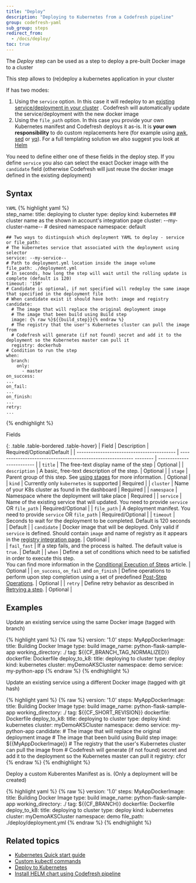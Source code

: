 ```yaml
---
title: "Deploy"
description: "Deploying to Kubernetes from a Codefresh pipeline"
group: codefresh-yaml
sub_group: steps
redirect_from:
  - /docs/deploy/
toc: true
---
```

The *Deploy* step can be used as a step to deploy a pre-built Docker image to a cluster

This step allows to (re)deploy a kubernetes application in your cluster

If has two modes:

1. Using the `service` option. In this case it will redeploy to an [existing service/deployment in your cluster]({{site.baseurl}}/docs/getting-started/deployment-to-kubernetes-quick-start-guide/) . Codefresh will
automatically update the service/deployment with the new docker image
1. Using the `file_path` option. In this case you provide your own Kubernetes manifest and Codefresh deploys it as-is. It is **your
own responsibility** to do custom replacements here (for example using [awk](https://en.wikipedia.org/wiki/AWK), [sed](https://www.gnu.org/software/sed/manual/sed.html) or [yq](http://mikefarah.github.io/yq/)). For a full templating solution we also
suggest you look at [Helm]({{site.baseurl}}/docs/getting-started/helm-quick-start-guide/)

You need to define either one of these fields in the deploy step. If you define `service` you also can select the exact Docker image
with the `candidate` field (otherwise Codefresh will just reuse the docker image defined in the existing deployment)

## Syntax

  `YAML`
{% highlight yaml %}    
  step_name:
    title: deploying to cluster
    type: deploy
    kind: kubernetes 
    ## cluster name as the shown in account's integration page
    cluster:  --my-cluster-name--
    # desired namespace
    namespace: default
    
    ## Two ways to distinguish which deployment YAML to deploy - service or file_path:    
    # The kubernetes service that associated with the deployment using selector
    service: --my-service--
    # Path to deployment.yml location inside the image volume
    file_path: ./deployment.yml
    # In seconds, how long the step will wait until the rolling update is complete (default is 120)
    timeout: '150'
    # Candidate is optional, if not specified will redeploy the same image that specified in the deployment file
    # When candidate exist it should have both: image and registry
    candidate:
      # The image that will replace the original deployment image 
      # The image that been build using Build step
      image: {% raw %}${{build_step}}{% endraw %}
      # The registry that the user's Kubernetes cluster can pull the image from
      # Codefresh will generate (if not found) secret and add it to the deployment so the Kubernetes master can pull it
      registry: dockerhub
    # Condition to run the step
    when:
      branch:
        only:
          - master
    on_success:
    ...
    on_fail:
    ...
    on_finish:
    ...
    retry:
    ...        
{% endhighlight %}

Fields

{: .table .table-bordered .table-hover}
| Field                                      | Description                                                                                                                                                                                                                        | Required/Optional/Default |
| ------------------------------------------ | ----------------------------------------------------------  -------- | ------------------------- |
| `title`                                    | The free-text display name of the step                               | Optional                  |
| `description`                              | A basic, free-text description of the step.                          | Optional                  |
| `stage`                              | Parent group of this step. See [using stages]({{site.baseurl}}/docs/codefresh-yaml/stages/) for more information.                                                                                                                                                                                          | Optional                  |
| `kind`                        | Currently only `kubernetes` is supported                | Required                   |
| `cluster`                        | Name of your K8s cluster as found in the dashboard               | Required                   |
| `namespace`                        | Namespace where the deployment will take place           | Required                   |
| `service`                        | Name of the existing service that will updated. You need to provide `service` OR `file_path`               | Required/Optional                   |
| `file_path`                        | A deployment manifest. You need to provide `service` OR `file_path`                | Required/Optional                  |
| `timeout`                        | Seconds to wait for the deployment to be completed. Default is 120 seconds               | Default                   |
| `candidate`                        | Docker image that will be deployed. Only valid if `service` is defined. Should contain `image` and name of registry as it appears in the [registry integration page]({{site.baseurl}}/docs/docker-registries/external-docker-registries/).                | Optional                  |                  
| `fail_fast`                                | If a step fails, and the process is halted. The default value is `true`.                                                                                                        | Default                   |
| `when`                                     | Define a set of conditions which need to be satisfied in order to execute this step.<br>You can find more information in the [Conditional Execution of Steps]({{site.baseurl}}/docs/codefresh-yaml/conditional-execution-of-steps/) article.          | Optional                  |
| `on_success`, `on_fail` and `on_finish`    | Define operations to perform upon step completion using a set of predefined [Post-Step Operations]({{site.baseurl}}/docs/codefresh-yaml/post-step-operations/).                                                                               | Optional                  |
| `retry`   | Define retry behavior as described in [Retrying a step]({{site.baseurl}}/docs/codefresh-yaml/what-is-the-codefresh-yaml/#retrying-a-step).                                                                               | Optional                  |

## Examples

Update an existing service using the same Docker image (tagged with branch)

{% highlight yaml %} 
{% raw %}
version: '1.0'
steps:
  MyAppDockerImage:
    title: Building Docker Image
    type: build
    image_name: python-flask-sample-app
    working_directory: ./
    tag: ${{CF_BRANCH_TAG_NORMALIZED}}
    dockerfile: Dockerfile
  deploy_to_k8:
    title: deploying to cluster
    type: deploy
    kind: kubernetes 
    cluster:  myDemoAKSCluster
    namespace: demo
    service: my-python-app
{% endraw %}
{% endhighlight %}

Update an existing service using a different Docker image (tagged with git hash)

{% highlight yaml %} 
{% raw %}
version: '1.0'
steps:
  MyAppDockerImage:
    title: Building Docker Image
    type: build
    image_name: python-flask-sample-app
    working_directory: ./
    tag: ${{CF_SHORT_REVISION}}
    dockerfile: Dockerfile
  deploy_to_k8:
    title: deploying to cluster
    type: deploy
    kind: kubernetes 
    cluster:  myDemoAKSCluster
    namespace: demo
    service: my-python-app
    candidate:
      # The image that will replace the original deployment image 
      # The image that been build using Build step
      image: ${{MyAppDockerImage}}
      # The registry that the user's Kubernetes cluster can pull the image from
      # Codefresh will generate (if not found) secret and add it to the deployment so the Kubernetes master can pull it
      registry: cfcr
{% endraw %}
{% endhighlight %}


Deploy a custom Kuberentes Manifest as is. (Only a deployment will be created)


{% highlight yaml %} 
{% raw %}
version: '1.0'
steps:
  MyAppDockerImage:
    title: Building Docker Image
    type: build
    image_name: python-flask-sample-app
    working_directory: ./
    tag: ${{CF_BRANCH}}
    dockerfile: Dockerfile
  deploy_to_k8:
    title: deploying to cluster
    type: deploy
    kind: kubernetes 
    cluster:  myDemoAKSCluster
    namespace: demo
    file_path: ./deploy/deployment.yml
{% endraw %}
{% endhighlight %}





## Related topics
- [Kubernetes Quick start guide]({{site.baseurl}}/docs/getting-started/deployment-to-kubernetes-quick-start-guide/) 
- [Custom kubectl commands]({{site.baseurl}}/docs/deploy-to-kubernetes/custom-kubectl-commands/) 
- [Deploy to Kubernetes]({{site.baseurl}}/docs/deploy-to-kubernetes/codefresh-kubernetes-integration-beta/) 
- [Install HELM chart using Codefresh pipeline]({{site.baseurl}}/docs/new-helm/using-helm-in-codefresh-pipeline/)


